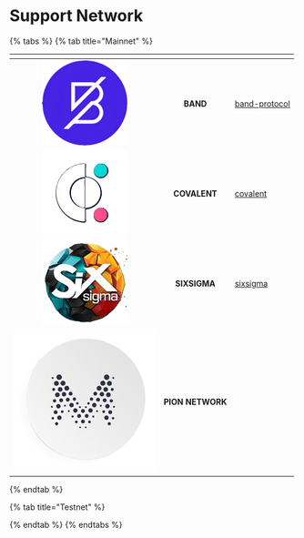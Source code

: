 # Support Network

{% tabs %}
{% tab title="Mainnet" %}
<table data-view="cards"><thead><tr><th align="center"></th><th align="center"></th><th data-hidden data-type="content-ref"></th></tr></thead><tbody><tr><td align="center"><img src=".gitbook/assets/project7 (3).png" alt="" data-size="original"></td><td align="center"><strong>BAND</strong></td><td><a href="mainnet/band-protocol/">band-protocol</a></td></tr><tr><td align="center"><img src=".gitbook/assets/image (1).png" alt="" data-size="original"></td><td align="center"><strong>COVALENT</strong></td><td><a href="mainnet/covalent/">covalent</a></td></tr><tr><td align="center"><img src=".gitbook/assets/project19.png" alt="" data-size="original"></td><td align="center"><strong>SIXSIGMA</strong></td><td><a href="mainnet/sixsigma/">sixsigma</a></td></tr><tr><td align="center"><img src=".gitbook/assets/project9.png" alt="" data-size="original"></td><td align="center"><strong>PION NETWORK</strong></td><td></td></tr></tbody></table>
{% endtab %}

{% tab title="Testnet" %}

{% endtab %}
{% endtabs %}

